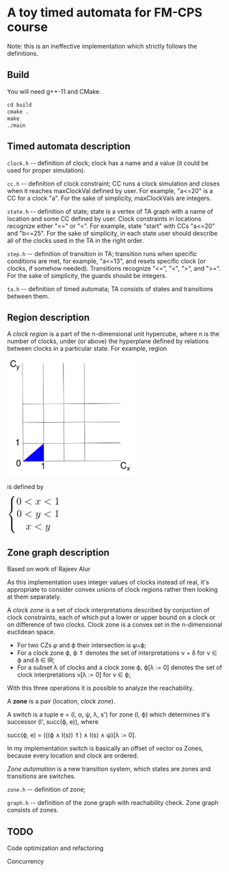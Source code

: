 # A toy timed automata for FM-CPS course
Note: this is an ineffective implementation which strictly follows the definitions.

## Build
You will need g++-11 and CMake.

```
cd build
cmake .
make
./main
```
## Timed automata description

``clock.h`` -- definition of clock; clock has a name and a value (it could be used for proper simulation).

``cc.h`` -- definition of clock constraint; CC runs a clock simulation and closes when it reaches maxClockVal defined by user. For example, "a<=20" is a CC for a clock "a". For the sake of simplicity, maxClockVals are integers.

``state.h`` -- definition of state; state is a vertex of TA graph with a name of location and some CC defined by user. Clock constraints in locations recognize either "<=" or "<". For example, state "start" with CCs "a<=20" and "b<=25". For the sake of simplicity, in each state user should describe all of the clocks used in the TA in the right order.

``step.h`` -- definition of transition in TA; transition runs when specific conditions are met, for example, "a<=13", and resets specific clock (or clocks, if somehow needed). Transitions recognize "<=", "<", ">", and ">=". For the sake of simplicity, the guards should be integers.

``ta.h`` -- definition of timed automata; TA consists of states and transitions between them. 

## Region description

A *clock region* is a part of the n-dimensional unit hypercube, where n is the number of clocks, under (or above) the hyperplane defined by relations between clocks in a particular state. For example, region

<img src="img/graph1.svg" alt="graph1" width="300"/>

is defined by 

<img src="img/eq1.svg" alt="eq1" width="120"/>

## Zone graph description

Based on work of Rajeev Alur

As this implementation uses integer values of clocks instead of real, it's appropriate to consider convex unions of clock regions rather then looking at them separately.

A *clock zone* is a set of clock interpretations described by conjuction of clock constraints, each of which put a lower or upper bound on a clock or on difference of two clocks. Clock zone is a convex set in the n-dimensional euclidean space.

* For two CZs 𝜓 and ϕ their intersection is 𝜓∧ϕ;
* For a clock zone ϕ, ϕ ⇑ denotes the set of interpretations ν + δ for ν ∈ ϕ
and δ ∈ IR;
* For a subset λ of clocks and a clock zone ϕ, ϕ[λ := 0] denotes the set of
clock interpretations ν[λ := 0] for ν ∈ ϕ;

With this three operations it is possible to analyze the reachability.

A **zone** is a pair (location, *clock zone*).

A switch is a tuple e = (l, α, ψ, λ, s') for zone (l, ϕ) which determines it's successor (l', succ(ϕ, e)), where

succ(ϕ, e) = (((ϕ ∧ I(s)) ⇑) ∧ I(s) ∧ ψ)[λ := 0].

In my implementation switch is basically an offset of vector os Zones, because every location and clock are ordered.

*Zone automation* is a new transition system, which states are zones and transitions are switches.

``zone.h`` -- definition of zone;

``graph.h`` -- definition of the zone graph with reachability check. Zone graph consists of zones.


## TODO
Code optimization and refactoring

Concurrency